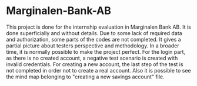 # Marginalen-Bank-AB

This project is done for the internship evaluation in Marginalen Bank AB.
It is done superficially and without details.
Due to some lack of required data and authorization, some parts of the codes are not completed.
It gives a partial picture about testers perspective and methodology.
In a broader time, it is normally possible to make the project perfect.
For the login part, as there is no created account, a negative test scenario is created with invalid credentials.
For creating a new account, the last step of the test is not completed in order not to create a real account.
Also it is possible to see the mind map belonging to "creating a new savings account" file.
